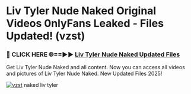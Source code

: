 # Liv Tyler Nude Naked Original Videos 0nlyFans Leaked - Files Updated! (vzst)

<h3>🔴 CLICK HERE 🌐==►► <a href="https://tinyurl.com/yckcrads" rel="nofollow">Liv Tyler Nude Naked Updated Files</a></h3>

Get Liv Tyler Nude Naked and all content. Now you can access all videos and pictures of Liv Tyler Nude Naked. New Updated Files 2025!

[![vzst](https://i.imgur.com/hpKpOFt.gif)](https://tinyurl.com/yckcrads)
naked liv tyler